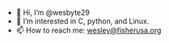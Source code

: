 - 👋 Hi, I’m @wesbyte29
- 👀 I’m interested in C, python, and Linux. 
- 📫 How to reach me: wesley@fisherusa.org

<!---
JohnWick30/JohnWick30 is a ✨ special ✨ repository because its `README.md` (this file) appears on your GitHub profile.
You can click the Preview link to take a look at your changes.
--->
